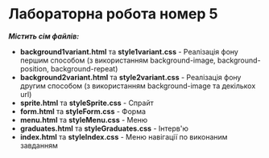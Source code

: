 # Лабораторна робота номер 5
***Містить сім файлів:***
* **background1variant.html** та **style1variant.css** - Реалізація фону першим способом (з використанням background-image, background-position, background-repeat)
* **background2variant.html** та **style2variant.css** - Реалізація фону другим способом (з використанням background-image та декількох url)
* **sprite.html** та **styleSprite.css** - Спрайт
* **form.html** та **styleForm.css** - Форма
* **menu.html** та **styleMenu.css** - Меню
* **graduates.html** та **styleGraduates.css** - Інтерв'ю
* **index.html** та **styleIndex.css** - Меню навігації по виконаним завданням
